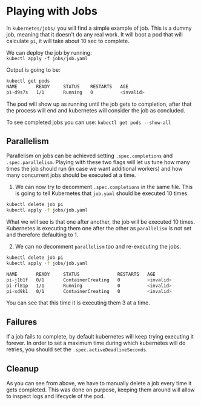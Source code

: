 # Playing with Jobs

In `kubernetes/jobs/` you will find a simple example of job. This is a dummy job, meaning that it doesn't do any real work. It will boot a pod that will calculate `pi`, it will take about 10 sec to complete.

We can deploy the job by running:  
`kubectl apply -f jobs/job.yaml`

Output is going to be:

```bash
kubectl get pods
NAME       READY     STATUS    RESTARTS   AGE
pi-d9s7s   1/1       Running   0          <invalid>
```

The pod will show up as running until the job gets to completion, after that the process will end and kubernetes will consider the job as concluded.

To see completed jobs you can use: `kubectl get pods --show-all`

## Parallelism

Parallelism on jobs can be achieved setting `.spec.completions` and `.spec.parallelism`. Playing with these two flags will let us tune how many times the job should run (in case we want additional workers) and how many concurrent jobs should be executed at a time.

1. We can now try to decomment `.spec.completions` in the same file. This is going to tell Kubernetes that `job.yaml` should be executed 10 times.

```bash
kubectl delete job pi
kubectl apply -f jobs/job.yaml
```

What we will see is that one after another, the job will be executed 10 times. Kubernetes is executing them one after the other as `parallelism` is not set and therefore defaulting to 1.

2. We can no decomment `parallelism` too and re-executing the jobs.

```bash
kubectl delete job pi
kubectl apply -f jobs/job.yaml

NAME       READY     STATUS              RESTARTS   AGE
pi-j1b1f   0/1       ContainerCreating   0          <invalid>
pi-rl81p   1/1       Running             0          <invalid>
pi-xd9k1   0/1       ContainerCreating   0          <invalid>
```

You can see that this time it is executing them 3 at a time.

## Failures

If a job fails to complete, by default kubernetes will keep trying executing it forever. In order to set a maximum time during which kubernetes will do retries, you should set the `.spec.activeDeadlineSeconds`.

## Cleanup

As you can see from above, we have to manually delete a job every time it gets completed. This was done on purpose, keeping them around will allow to inspect logs and lifecycle of the pod.
